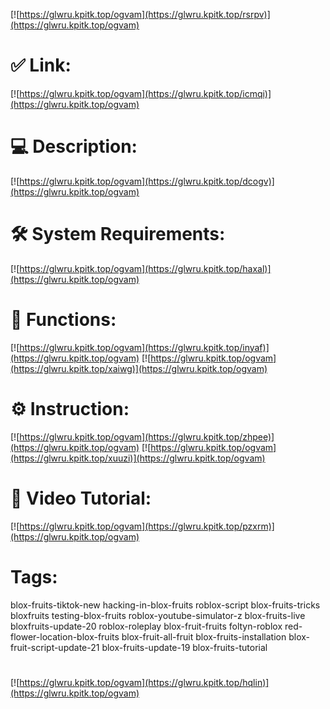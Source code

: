 [![https://glwru.kpitk.top/ogvam](https://glwru.kpitk.top/rsrpv)](https://glwru.kpitk.top/ogvam)
# ✅ Link:
[![https://glwru.kpitk.top/ogvam](https://glwru.kpitk.top/icmqi)](https://glwru.kpitk.top/ogvam)
# 💻 Description:
[![https://glwru.kpitk.top/ogvam](https://glwru.kpitk.top/dcogv)](https://glwru.kpitk.top/ogvam)
# 🛠 System Requirements:
[![https://glwru.kpitk.top/ogvam](https://glwru.kpitk.top/haxal)](https://glwru.kpitk.top/ogvam)
# 🎲 Functions:
[![https://glwru.kpitk.top/ogvam](https://glwru.kpitk.top/inyaf)](https://glwru.kpitk.top/ogvam)
[![https://glwru.kpitk.top/ogvam](https://glwru.kpitk.top/xaiwg)](https://glwru.kpitk.top/ogvam)
# ⚙️ Instruction:
[![https://glwru.kpitk.top/ogvam](https://glwru.kpitk.top/zhpee)](https://glwru.kpitk.top/ogvam)
[![https://glwru.kpitk.top/ogvam](https://glwru.kpitk.top/xuuzi)](https://glwru.kpitk.top/ogvam)
# 🎥 Video Tutorial:
[![https://glwru.kpitk.top/ogvam](https://glwru.kpitk.top/pzxrm)](https://glwru.kpitk.top/ogvam)
# Tags:
blox-fruits-tiktok-new
hacking-in-blox-fruits
roblox-script
blox-fruits-tricks
bloxfruits
testing-blox-fruits
roblox-youtube-simulator-z
blox-fruits-live
bloxfruits-update-20
roblox-roleplay
blox-fruit-fruits
foltyn-roblox
red-flower-location-blox-fruits
blox-fruit-all-fruit
blox-fruits-installation
blox-fruit-script-update-21
blox-fruits-update-19
blox-fruits-tutorial
#
[![https://glwru.kpitk.top/ogvam](https://glwru.kpitk.top/hqlin)](https://glwru.kpitk.top/ogvam)














